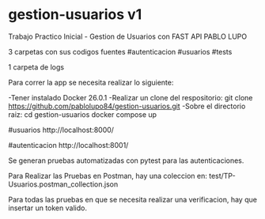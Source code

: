 # gestion-usuarios v1

Trabajo Practico Inicial - Gestion de Usuarios con FAST API PABLO LUPO

3 carpetas con sus codigos fuentes
#autenticacion
#usuarios
#tests

1 carpeta de logs

Para correr la app se necesita realizar lo siguiente:

-Tener instalado Docker 26.0.1
-Realizar un clone del respositorio: 
    git clone https://github.com/pablolupo84/gestion-usuarios.git
-Sobre el directorio raiz: 
    cd gestion-usuarios
    docker compose up

#usuarios
http://localhost:8000/

#autenticacion
http://localhost:8001/

Se generan pruebas automatizadas con pytest para las autenticaciones.

Para Realizar las Pruebas en Postman, hay una coleccion en:
test/TP-Usuarios.postman_collection.json

Para todas las pruebas en que se necesita realizar una verificacion, hay que insertar un token valido.